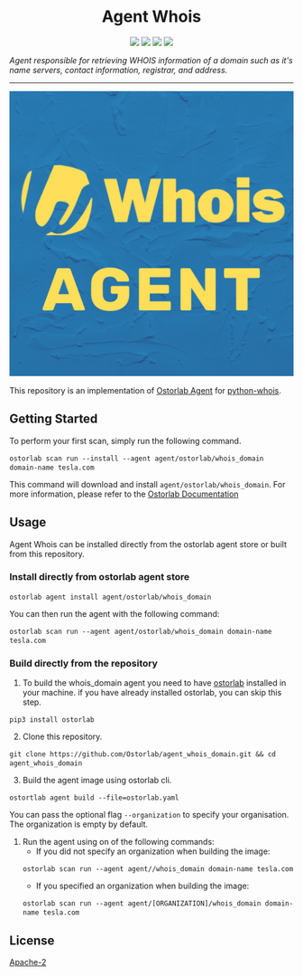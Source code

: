 <h1 align="center">Agent Whois</h1>

<p align="center">
<img src="https://img.shields.io/badge/License-Apache_2.0-brightgreen.svg">
<img src="https://img.shields.io/github/languages/top/ostorlab/agent_whois_domain">
<img src="https://img.shields.io/github/stars/ostorlab/agent_whois_domain">
<img src="https://img.shields.io/badge/PRs-welcome-brightgreen.svg">
</p>

_Agent responsible for retrieving WHOIS information of a domain such as it's name servers, contact information, registrar, and address._

---

<p align="center">
<img src="https://github.com/Ostorlab/agent_whois_domain/blob/whois_domain_agent/images/logo.png" alt="agent-whois-domain" />
</p>

This repository is an implementation of [Ostorlab Agent](https://pypi.org/project/ostorlab/) for [python-whois](https://pypi.org/project/python-whois/).

## Getting Started
To perform your first scan, simply run the following command.
```shell
ostorlab scan run --install --agent agent/ostorlab/whois_domain domain-name tesla.com
```

This command will download and install `agent/ostorlab/whois_domain`.
For more information, please refer to the [Ostorlab Documentation](https://github.com/Ostorlab/ostorlab/blob/main/README.md)


## Usage

Agent Whois can be installed directly from the ostorlab agent store or built from this repository.

 ### Install directly from ostorlab agent store

 ```shell
 ostorlab agent install agent/ostorlab/whois_domain
 ```

You can then run the agent with the following command:

```shell
ostorlab scan run --agent agent/ostorlab/whois_domain domain-name tesla.com
```


### Build directly from the repository

 1. To build the whois_domain agent you need to have [ostorlab](https://pypi.org/project/ostorlab/) installed in your machine.  if you have already installed ostorlab, you can skip this step.

```shell
pip3 install ostorlab
```

 2. Clone this repository.

```shell
git clone https://github.com/Ostorlab/agent_whois_domain.git && cd agent_whois_domain
```

 3. Build the agent image using ostorlab cli.

 ```shell
 ostortlab agent build --file=ostorlab.yaml
 ```
 You can pass the optional flag `--organization` to specify your organisation. The organization is empty by default.

 1. Run the agent using on of the following commands:
	 * If you did not specify an organization when building the image:
	  ```shell
	  ostorlab scan run --agent agent//whois_domain domain-name tesla.com
	  ```
	 * If you specified an organization when building the image:
	  ```shell
	  ostorlab scan run --agent agent/[ORGANIZATION]/whois_domain domain-name tesla.com
	  ```

## License
[Apache-2](./LICENSE)
